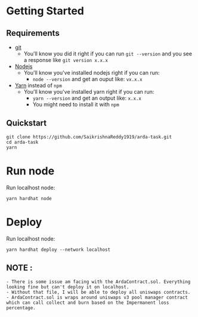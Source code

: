 # Getting Started

## Requirements

- [git](https://git-scm.com/book/en/v2/Getting-Started-Installing-Git)
  - You'll know you did it right if you can run `git --version` and you see a response like `git version x.x.x`
- [Nodejs](https://nodejs.org/en/)
  - You'll know you've installed nodejs right if you can run:
    - `node --version` and get an ouput like: `vx.x.x`
- [Yarn](https://classic.yarnpkg.com/lang/en/docs/install/) instead of `npm`
  - You'll know you've installed yarn right if you can run:
    - `yarn --version` and get an output like: `x.x.x`
    - You might need to install it with `npm`

## Quickstart

```
git clone https://github.com/SaikrishnaReddy1919/arda-task.git
cd arda-task
yarn
```


# Run node

Run localhost node:

```
yarn hardhat node
```

# Deploy

Run localhost node:

```
yarn hardhat deploy --network localhost
```

## NOTE :
    - There is some issue am facing with the ArdaContract.sol. Everything looking fine but can't deploy it on localhost.
    - Without that file, I will be able to deploy all uniswaps contracts.
    - ArdaContract.sol is wraps around uniswaps v3 pool manager contract which can call collect and burn based on the Impermanent loss percentage.


